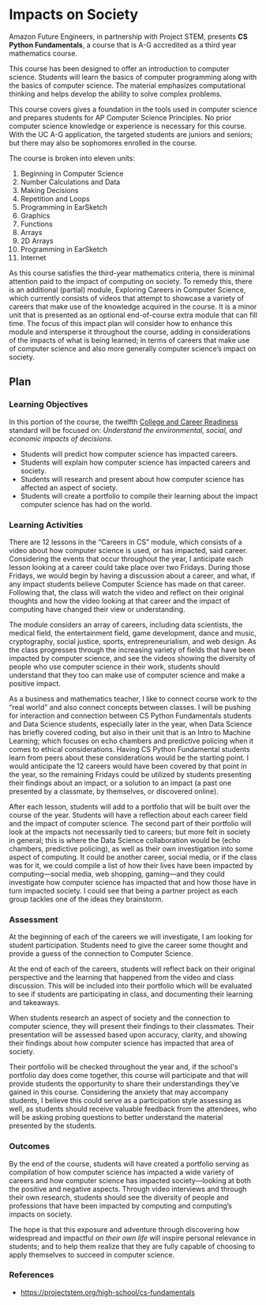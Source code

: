 # Impacts on Society

Amazon Future Engineers, in partnership with Project STEM, presents **CS Python Fundamentals**, a course that is A-G accredited as a third year mathematics course.

This course has been designed to offer an introduction to computer science. Students will learn the basics of computer programming along with the basics of computer science. The material emphasizes computational thinking and helps develop the ability to solve complex problems.

This course covers gives a foundation in the tools used in computer science and prepares students for AP Computer Science Principles. No prior computer science knowledge or experience is necessary for this course. With the UC A-G application, the targeted students are juniors and seniors; but there may also be sophomores enrolled in the course.

The course is broken into eleven units:
1. Beginning in Computer Science
2. Number Calculations and Data
3. Making Decisions
4. Repetition and Loops
5. Programming in EarSketch
6. Graphics
7. Functions
8. Arrays
9. 2D Arrays
10. Programming in EarSketch
11. Internet

As this course satisfies the third-year mathematics criteria, there is minimal attention paid to the impact of computing on society. To remedy this, there is an additional (partial) module, Exploring Careers in Computer Science, which currently consists of videos that attempt to showcase a variety of careers that make use of the knowledge acquired in the course. It is a minor unit that is presented as an optional end-of-course extra module that can fill time. The focus of this impact plan will consider how to enhance this module and intersperse it throughout the course, adding in considerations of the impacts of what is being learned; in terms of careers that make use of computer science and also more generally computer science’s impact on society.

## Plan

### Learning Objectives

In this portion of the course, the twelfth [College and Career Readiness](https://www.cde.ca.gov/ci/ct/sf/documents/ctescrpflyer.pdf) standard will be focused on: *Understand the environmental, social, and economic impacts of decisions*.
- Students will predict how computer science has impacted careers.
- Students will explain how computer science has impacted careers and society.
- Students will research and present about how computer science has affected an aspect of society.
- Students will create a portfolio to compile their learning about the impact computer science has had on the world.

### Learning Activities

There are 12 lessons in the “Careers in CS” module, which consists of a video about how computer science is used, or has impacted, said career. Considering the events that occur throughout the year, I anticipate each lesson looking at a career could take place over two Fridays. During those Fridays, we would begin by having a discussion about a career, and what, if any impact students believe Computer Science has made on that career. Following that, the class will watch the video and reflect on their original thoughts and how the video looking at that career and the impact of computing have changed their view or understanding.

The module considers an array of careers, including data scientists, the medical field, the entertainment field, game development, dance and music, cryptography, social justice, sports, entrepreneurialism, and web design. As the class progresses through the increasing variety of fields that have been impacted by computer science, and see the videos showing the diversity of people who use computer science in their work, students should understand that they too can make use of computer science and make a positive impact.

As a business and mathematics teacher, I like to connect course work to the “real world” and also connect concepts between classes. I will be pushing for interaction and connection between CS Python Fundamentals students and Data Science students, especially later in the year, when Data Science has briefly covered coding, but also in their unit that is an Intro to Machine Learning; which focuses on echo chambers and predictive policing when it comes to ethical considerations. Having CS Python Fundamental students learn from peers about these considerations would be the starting point. I would anticipate the 12 careers would have been covered by that point in the year, so the remaining Fridays could be utilized by students presenting their findings about an impact, or a solution to an impact (a past one presented by a classmate, by themselves, or discovered online).

After each lesson, students will add to a portfolio that will be built over the course of the year. Students will have a reflection about each career field and the impact of computer science. The second part of their portfolio will look at the impacts not necessarily tied to careers; but more felt in society in general; this is where the Data Science collaboration would be (echo chambers, predictive policing), as well as their own investigation into some aspect of computing. It could be another career, social media, or if the class was for it, we could compile a list of how their lives have been impacted by computing—social media, web shopping, gaming—and they could investigate how computer science has impacted that and how those have in turn impacted society. I could see that being a partner project as each group tackles one of the ideas they brainstorm.

### Assessment

At the beginning of each of the careers we will investigate, I am looking for student participation. Students need to give the career some thought and provide a guess of the connection to Computer Science.

At the end of each of the careers, students will reflect back on their original perspective and the learning that happened from the video and class discussion. This will be included into their portfolio which will be evaluated to see if students are participating in class, and documenting their learning and takeaways.

When students research an aspect of society and the connection to computer science, they will present their findings to their classmates. Their presentation will be assessed based upon accuracy, clarity, and showing their findings about how computer science has impacted that area of society.

Their portfolio will be checked throughout the year and, if the school's portfolio day does come together, this course will participate and that will provide students the opportunity to share their understandings they’ve gained in this course. Considering the anxiety that may accompany students, I believe this could serve as a participation style assessing as well, as students should receive valuable feedback from the attendees, who will be asking probing questions to better understand the material presented by the students.

### Outcomes

By the end of the course, students will have created a portfolio serving as compilation of how computer science has impacted a wide variety of careers and how computer science has impacted society—looking at both the positive and negative aspects. Through video interviews and through their own research, students should see the diversity of people and professions that have been impacted by computing and computing’s impacts on society.

The hope is that this exposure and adventure through discovering how widespread and impactful *on their own life* will inspire personal relevance in students; and to help them realize that they are fully capable of choosing to apply themselves to succeed in computer science.

### References
- https://projectstem.org/high-school/cs-fundamentals
